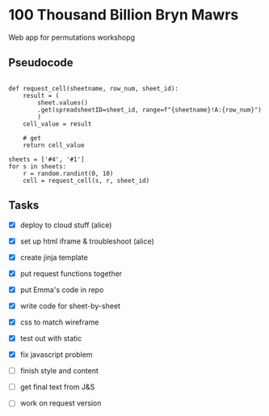 # 100 Thousand Billion Bryn Mawrs

Web app for permutations workshopg

## Pseudocode 

```{python}

def request_cell(sheetname, row_num, sheet_id):
    result = (
        sheet.values()
        .get(spreadsheetID=sheet_id, range=f"{sheetname}!A:{row_num}")
        )
    cell_value = result

    # get 
    return cell_value

sheets = ['#4', '#1']
for s in sheets:
    r = random.randint(0, 10)
    cell = request_cell(s, r, sheet_id)
```

## Tasks
- [x] deploy to cloud stuff (alice) 
- [x] set up html iframe & troubleshoot (alice)
- [x] create jinja template
- [x] put request functions together
- [x] put Emma's code in repo
- [x] write code for sheet-by-sheet
- [x] css to match wireframe
- [x] test out with static
- [x] fix javascript problem
- [ ] finish style and content
- [ ] get final text from J&S
- [ ] work on request version







